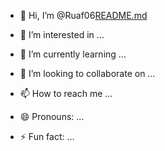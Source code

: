 - 👋 Hi, I’m @Ruaf06[README.md](https://github.com/Ruaf06/Ruaf06/files/13932233/README.md)

- 👀 I’m interested in ...
- 🌱 I’m currently learning ...
- 💞️ I’m looking to collaborate on ...
- 📫 How to reach me ...
- 😄 Pronouns: ...
- ⚡ Fun fact: ...

<!---[README (1).md](https://github.com/Ruaf06/Ruaf06/files/13933432/README.1.md)

Ruaf06/Ruaf06 is a [README (3).md](https://github.com/Ruaf06/Ruaf06/files/13934226/README.3.md)
✨ special ✨ repository because its `README.md` (this file) appears on your GitHub profile.
You can click the Preview link to take a look at your changes.
--->
